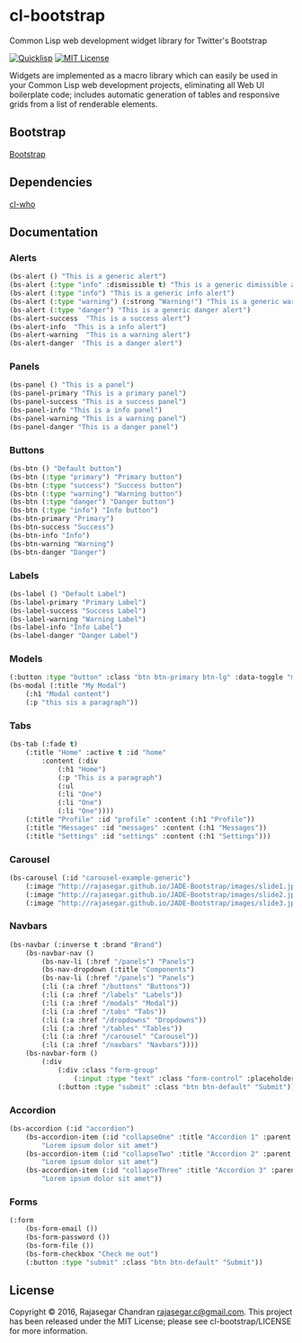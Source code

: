 # cl-bootstrap
Common Lisp web development widget library for Twitter's Bootstrap

[![Quicklisp](http://quickdocs.org/badge/cl-bootstrap.svg)](http://quickdocs.org/cl-bootstrap/)
[![MIT License](https://img.shields.io/badge/license-MIT-blue.svg)](./LICENSE)

Widgets are implemented as a macro library which can easily be used in your Common Lisp web development projects, eliminating all Web UI boilerplate code; includes automatic generation of tables and responsive grids from a list of renderable elements.

## Bootstrap
[Bootstrap](http://getbootstrap.com)


## Dependencies
[cl-who](https://github.com/edicl/cl-who)


## Documentation

### Alerts

```lisp
(bs-alert () "This is a generic alert")
(bs-alert (:type "info" :dismissible t) "This is a generic dimissible alert")
(bs-alert (:type "info") "This is a generic info alert")
(bs-alert (:type "warning") (:strong "Warning!") "This is a generic warning alert")
(bs-alert (:type "danger") "This is a generic danger alert")
(bs-alert-success  "This is a success alert")
(bs-alert-info  "This is a info alert")
(bs-alert-warning  "This is a warning alert")
(bs-alert-danger  "This is a danger alert")
```

### Panels
```lisp
(bs-panel () "This is a panel")
(bs-panel-primary "This is a primary panel")
(bs-panel-success "This is a success panel")
(bs-panel-info "This is a info panel")
(bs-panel-warning "This is a warning panel")
(bs-panel-danger "This is a danger panel")
```

### Buttons
```lisp
(bs-btn () "Default button")
(bs-btn (:type "primary") "Primary button")
(bs-btn (:type "success") "Success button")
(bs-btn (:type "warning") "Warning button")
(bs-btn (:type "danger") "Danger button")
(bs-btn (:type "info") "Info button") 
(bs-btn-primary "Primary")
(bs-btn-success "Success")
(bs-btn-info "Info")
(bs-btn-warning "Warning")
(bs-btn-danger "Danger")
``` 

### Labels
```lisp
(bs-label () "Default Label")
(bs-label-primary "Primary Label")
(bs-label-success "Success Label")
(bs-label-warning "Warning Label")
(bs-label-info "Info Label")
(bs-label-danger "Danger Label")
```

### Models
```lisp
(:button :type "button" :class "btn btn-primary btn-lg" :data-toggle "modal" :data-target "#myModal" "Launch demo modal")
(bs-modal (:title "My Modal")
	(:h1 "Modal content")
	(:p "this sis a paragraph"))
```

### Tabs
```lisp
(bs-tab (:fade t) 
	(:title "Home" :active t :id "home"
		:content (:div
			(:h1 "Home")
			(:p "This is a paragraph")
			(:ul
			(:li "One")
			(:li "One")
			(:li "One"))))
	(:title "Profile" :id "profile" :content (:h1 "Profile"))
	(:title "Messages" :id "messages" :content (:h1 "Messages"))
	(:title "Settings" :id "settings" :content (:h1 "Settings")))
```

### Carousel
```lisp
(bs-carousel (:id "carousel-example-generic")
	(:image "http://rajasegar.github.io/JADE-Bootstrap/images/slide1.jpg" :caption "Caption 1" :active t)
	(:image "http://rajasegar.github.io/JADE-Bootstrap/images/slide2.jpg" :caption "Caption 2" )
	(:image "http://rajasegar.github.io/JADE-Bootstrap/images/slide3.jpg" :caption "Caption 3" ))
```

### Navbars
```lisp
(bs-navbar (:inverse t :brand "Brand")
	(bs-navbar-nav ()
		(bs-nav-li (:href "/panels") "Panels")
		(bs-nav-dropdown (:title "Components")
		(bs-nav-li (:href "/panels") "Panels")
		(:li (:a :href "/buttons" "Buttons"))
		(:li (:a :href "/labels" "Labels"))
		(:li (:a :href "/modals" "Modal"))
		(:li (:a :href "/tabs" "Tabs"))
		(:li (:a :href "/dropdowns" "Dropdowns"))
		(:li (:a :href "/tables" "Tables"))
		(:li (:a :href "/carousel" "Carousel"))
		(:li (:a :href "/navbars" "Navbars"))))
	(bs-navbar-form ()
		(:div
			(:div :class "form-group"
				(:input :type "text" :class "form-control" :placeholder "Search"))
			(:button :type "submit" :class "btn btn-default" "Submit"))))
```

### Accordion
```lisp
(bs-accordion (:id "accordion")
	(bs-accordion-item (:id "collapseOne" :title "Accordion 1" :parent "accordion" :active t)
		"Lorem ipsum dolor sit amet")
	(bs-accordion-item (:id "collapseTwo" :title "Accordion 2" :parent "accordion")
		"Lorem ipsum dolor sit amet")
	(bs-accordion-item (:id "collapseThree" :title "Accordion 3" :parent "accordion")
		"Lorem ipsum dolor sit amet"))
```


### Forms
```lisp
(:form
	(bs-form-email ())
	(bs-form-password ())
	(bs-form-file ())
	(bs-form-checkbox "Check me out")
	(:button :type "submit" :class "btn btn-default" "Submit"))
```



## License

Copyright © 2016, Rajasegar Chandran <rajasegar.c@gmail.com>. This project has been released under the MIT License; please see cl-bootstrap/LICENSE for more information.
